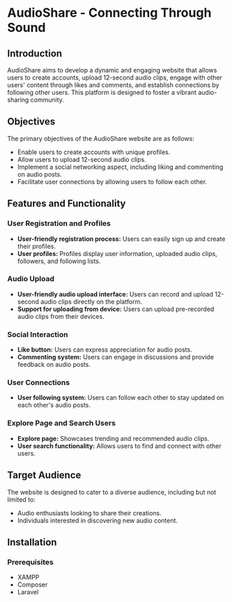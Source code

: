 # AudioShare - Connecting Through Sound


## Introduction
AudioShare aims to develop a dynamic and engaging website that allows users to create accounts, upload 12-second audio clips, engage with other users' content through likes and comments, and establish connections by following other users. This platform is designed to foster a vibrant audio-sharing community.

## Objectives
The primary objectives of the AudioShare website are as follows:
- Enable users to create accounts with unique profiles.
- Allow users to upload 12-second audio clips.
- Implement a social networking aspect, including liking and commenting on audio posts.
- Facilitate user connections by allowing users to follow each other.

## Features and Functionality

### User Registration and Profiles
- **User-friendly registration process:** Users can easily sign up and create their profiles.
- **User profiles:** Profiles display user information, uploaded audio clips, followers, and following lists.

### Audio Upload
- **User-friendly audio upload interface:** Users can record and upload 12-second audio clips directly on the platform.
- **Support for uploading from device:** Users can upload pre-recorded audio clips from their devices.

### Social Interaction
- **Like button:** Users can express appreciation for audio posts.
- **Commenting system:** Users can engage in discussions and provide feedback on audio posts.

### User Connections
- **User following system:** Users can follow each other to stay updated on each other's audio posts.

### Explore Page and Search Users
- **Explore page:** Showcases trending and recommended audio clips.
- **User search functionality:** Allows users to find and connect with other users.

## Target Audience
The website is designed to cater to a diverse audience, including but not limited to:
- Audio enthusiasts looking to share their creations.
- Individuals interested in discovering new audio content.

## Installation

### Prerequisites
- XAMPP
- Composer
- Laravel

